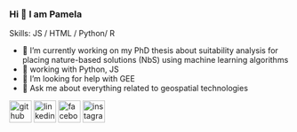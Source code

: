 ### Hi 👋 I am Pamela

Skills: JS / HTML / Python/ R

- 🔭 I’m currently working on my PhD thesis about suitability analysis for placing nature-based solutions (NbS) using machine learning algorithms
- 🌱 working with Python, JS 
- 🤔 I’m looking for help with GEE  
- 💬 Ask me about everything related to geospatial technologies 


[<img src='https://cdn.jsdelivr.net/npm/simple-icons@3.0.1/icons/github.svg' alt='github' height='40'>](https://github.com/pamelaguamanp)  [<img src='https://cdn.jsdelivr.net/npm/simple-icons@3.0.1/icons/linkedin.svg' alt='linkedin' height='40'>](https://www.linkedin.com/in/pamelaguaman/)  [<img src='https://cdn.jsdelivr.net/npm/simple-icons@3.0.1/icons/facebook.svg' alt='facebook' height='40'>](https://www.facebook.com/pamela.guaman.92)  [<img src='https://cdn.jsdelivr.net/npm/simple-icons@3.0.1/icons/instagram.svg' alt='instagram' height='40'>](https://www.instagram.com/pameguaman/)  
